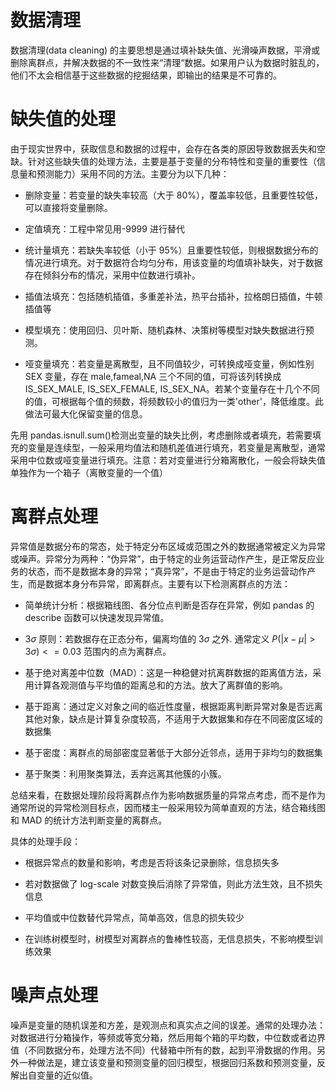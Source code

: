 # 数据清理

数据清理(data cleaning) 的主要思想是通过填补缺失值、光滑噪声数据，平滑或删除离群点，并解决数据的不一致性来“清理“数据。如果用户认为数据时脏乱的，他们不太会相信基于这些数据的挖掘结果，即输出的结果是不可靠的。

# 缺失值的处理

由于现实世界中，获取信息和数据的过程中，会存在各类的原因导致数据丢失和空缺。针对这些缺失值的处理方法，主要是基于变量的分布特性和变量的重要性（信息量和预测能力）采用不同的方法。主要分为以下几种：

- 删除变量：若变量的缺失率较高（大于 80%），覆盖率较低，且重要性较低，可以直接将变量删除。

- 定值填充：工程中常见用-9999 进行替代

- 统计量填充：若缺失率较低（小于 95%）且重要性较低，则根据数据分布的情况进行填充。对于数据符合均匀分布，用该变量的均值填补缺失，对于数据存在倾斜分布的情况，采用中位数进行填补。

- 插值法填充：包括随机插值，多重差补法，热平台插补，拉格朗日插值，牛顿插值等

- 模型填充：使用回归、贝叶斯、随机森林、决策树等模型对缺失数据进行预测。

- 哑变量填充：若变量是离散型，且不同值较少，可转换成哑变量，例如性别 SEX 变量，存在 male,fameal,NA 三个不同的值，可将该列转换成 IS_SEX_MALE, IS_SEX_FEMALE, IS_SEX_NA。若某个变量存在十几个不同的值，可根据每个值的频数，将频数较小的值归为一类'other'，降低维度。此做法可最大化保留变量的信息。

先用 pandas.isnull.sum()检测出变量的缺失比例，考虑删除或者填充，若需要填充的变量是连续型，一般采用均值法和随机差值进行填充，若变量是离散型，通常采用中位数或哑变量进行填充。注意：若对变量进行分箱离散化，一般会将缺失值单独作为一个箱子（离散变量的一个值）

# 离群点处理

异常值是数据分布的常态，处于特定分布区域或范围之外的数据通常被定义为异常或噪声。异常分为两种：“伪异常”，由于特定的业务运营动作产生，是正常反应业务的状态，而不是数据本身的异常；“真异常”，不是由于特定的业务运营动作产生，而是数据本身分布异常，即离群点。主要有以下检测离群点的方法：

- 简单统计分析：根据箱线图、各分位点判断是否存在异常，例如 pandas 的 describe 函数可以快速发现异常值。

- 3$\sigma$ 原则：若数据存在正态分布，偏离均值的 3$\sigma$ 之外. 通常定义 $P(|x-\mu|>3\sigma)<=0.03$ 范围内的点为离群点。

- 基于绝对离差中位数（MAD）：这是一种稳健对抗离群数据的距离值方法，采用计算各观测值与平均值的距离总和的方法。放大了离群值的影响。

- 基于距离：通过定义对象之间的临近性度量，根据距离判断异常对象是否远离其他对象，缺点是计算复杂度较高，不适用于大数据集和存在不同密度区域的数据集

- 基于密度：离群点的局部密度显著低于大部分近邻点，适用于非均匀的数据集

- 基于聚类：利用聚类算法，丢弃远离其他簇的小簇。

总结来看，在数据处理阶段将离群点作为影响数据质量的异常点考虑，而不是作为通常所说的异常检测目标点，因而楼主一般采用较为简单直观的方法，结合箱线图和 MAD 的统计方法判断变量的离群点。

具体的处理手段：

- 根据异常点的数量和影响，考虑是否将该条记录删除，信息损失多

- 若对数据做了 log-scale 对数变换后消除了异常值，则此方法生效，且不损失信息

- 平均值或中位数替代异常点，简单高效，信息的损失较少

- 在训练树模型时，树模型对离群点的鲁棒性较高，无信息损失，不影响模型训练效果

# 噪声点处理

噪声是变量的随机误差和方差，是观测点和真实点之间的误差。通常的处理办法：对数据进行分箱操作，等频或等宽分箱，然后用每个箱的平均数，中位数或者边界值（不同数据分布，处理方法不同）代替箱中所有的数，起到平滑数据的作用。另外一种做法是，建立该变量和预测变量的回归模型，根据回归系数和预测变量，反解出自变量的近似值。
